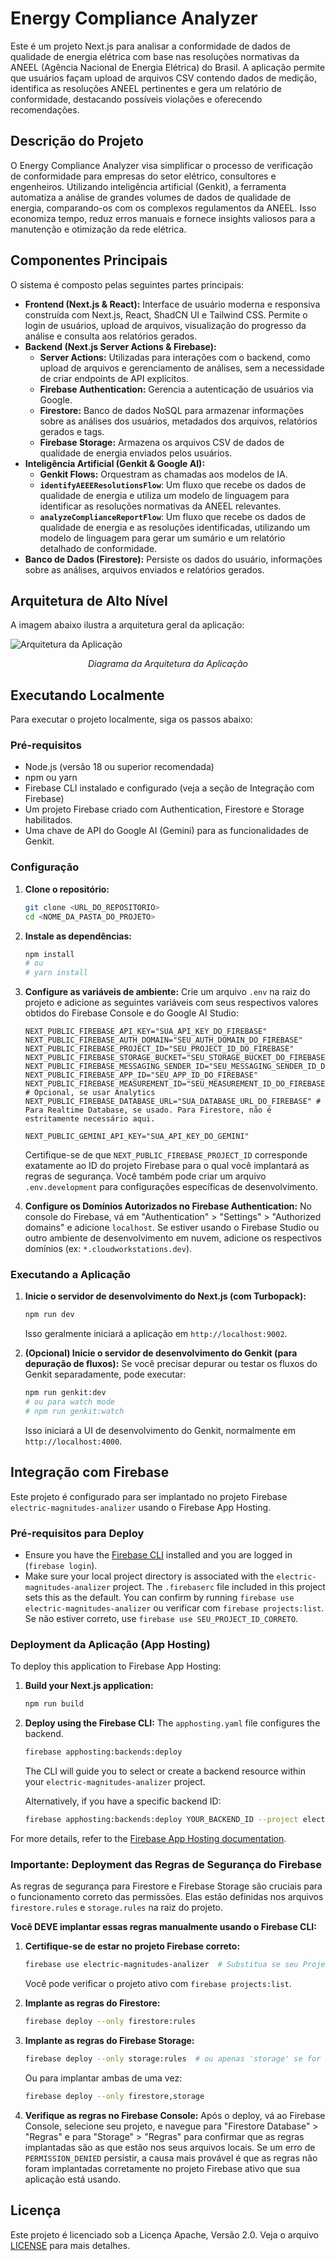 
# Energy Compliance Analyzer

Este é um projeto Next.js para analisar a conformidade de dados de qualidade de energia elétrica com base nas resoluções normativas da ANEEL (Agência Nacional de Energia Elétrica) do Brasil. A aplicação permite que usuários façam upload de arquivos CSV contendo dados de medição, identifica as resoluções ANEEL pertinentes e gera um relatório de conformidade, destacando possíveis violações e oferecendo recomendações.

## Descrição do Projeto

O Energy Compliance Analyzer visa simplificar o processo de verificação de conformidade para empresas do setor elétrico, consultores e engenheiros. Utilizando inteligência artificial (Genkit), a ferramenta automatiza a análise de grandes volumes de dados de qualidade de energia, comparando-os com os complexos regulamentos da ANEEL. Isso economiza tempo, reduz erros manuais e fornece insights valiosos para a manutenção e otimização da rede elétrica.

## Componentes Principais

O sistema é composto pelas seguintes partes principais:

*   **Frontend (Next.js & React):** Interface de usuário moderna e responsiva construída com Next.js, React, ShadCN UI e Tailwind CSS. Permite o login de usuários, upload de arquivos, visualização do progresso da análise e consulta aos relatórios gerados.
*   **Backend (Next.js Server Actions & Firebase):**
    *   **Server Actions:** Utilizadas para interações com o backend, como upload de arquivos e gerenciamento de análises, sem a necessidade de criar endpoints de API explícitos.
    *   **Firebase Authentication:** Gerencia a autenticação de usuários via Google.
    *   **Firestore:** Banco de dados NoSQL para armazenar informações sobre as análises dos usuários, metadados dos arquivos, relatórios gerados e tags.
    *   **Firebase Storage:** Armazena os arquivos CSV de dados de qualidade de energia enviados pelos usuários.
*   **Inteligência Artificial (Genkit & Google AI):**
    *   **Genkit Flows:** Orquestram as chamadas aos modelos de IA.
    *   **`identifyAEEEResolutionsFlow`**: Um fluxo que recebe os dados de qualidade de energia e utiliza um modelo de linguagem para identificar as resoluções normativas da ANEEL relevantes.
    *   **`analyzeComplianceReportFlow`**: Um fluxo que recebe os dados de qualidade de energia e as resoluções identificadas, utilizando um modelo de linguagem para gerar um sumário e um relatório detalhado de conformidade.
*   **Banco de Dados (Firestore):** Persiste os dados do usuário, informações sobre as análises, arquivos enviados e relatórios gerados.

## Arquitetura de Alto Nível

A imagem abaixo ilustra a arquitetura geral da aplicação:

![Arquitetura da Aplicação](https://placehold.co/800x400.png?text=Diagrama+da+Arquitetura)
*<p align="center" data-ai-hint="architecture diagram">Diagrama da Arquitetura da Aplicação</p>*

## Executando Localmente

Para executar o projeto localmente, siga os passos abaixo:

### Pré-requisitos

*   Node.js (versão 18 ou superior recomendada)
*   npm ou yarn
*   Firebase CLI instalado e configurado (veja a seção de Integração com Firebase)
*   Um projeto Firebase criado com Authentication, Firestore e Storage habilitados.
*   Uma chave de API do Google AI (Gemini) para as funcionalidades de Genkit.

### Configuração

1.  **Clone o repositório:**
    ```bash
    git clone <URL_DO_REPOSITORIO>
    cd <NOME_DA_PASTA_DO_PROJETO>
    ```

2.  **Instale as dependências:**
    ```bash
    npm install
    # ou
    # yarn install
    ```

3.  **Configure as variáveis de ambiente:**
    Crie um arquivo `.env` na raiz do projeto e adicione as seguintes variáveis com seus respectivos valores obtidos do Firebase Console e do Google AI Studio:

    ```env
    NEXT_PUBLIC_FIREBASE_API_KEY="SUA_API_KEY_DO_FIREBASE"
    NEXT_PUBLIC_FIREBASE_AUTH_DOMAIN="SEU_AUTH_DOMAIN_DO_FIREBASE"
    NEXT_PUBLIC_FIREBASE_PROJECT_ID="SEU_PROJECT_ID_DO_FIREBASE"
    NEXT_PUBLIC_FIREBASE_STORAGE_BUCKET="SEU_STORAGE_BUCKET_DO_FIREBASE"
    NEXT_PUBLIC_FIREBASE_MESSAGING_SENDER_ID="SEU_MESSAGING_SENDER_ID_DO_FIREBASE"
    NEXT_PUBLIC_FIREBASE_APP_ID="SEU_APP_ID_DO_FIREBASE"
    NEXT_PUBLIC_FIREBASE_MEASUREMENT_ID="SEU_MEASUREMENT_ID_DO_FIREBASE" # Opcional, se usar Analytics
    NEXT_PUBLIC_FIREBASE_DATABASE_URL="SUA_DATABASE_URL_DO_FIREBASE" # Para Realtime Database, se usado. Para Firestore, não é estritamente necessário aqui.

    NEXT_PUBLIC_GEMINI_API_KEY="SUA_API_KEY_DO_GEMINI"
    ```
    Certifique-se de que `NEXT_PUBLIC_FIREBASE_PROJECT_ID` corresponde exatamente ao ID do projeto Firebase para o qual você implantará as regras de segurança.
    Você também pode criar um arquivo `.env.development` para configurações específicas de desenvolvimento.

4.  **Configure os Domínios Autorizados no Firebase Authentication:**
    No console do Firebase, vá em "Authentication" > "Settings" > "Authorized domains" e adicione `localhost`. Se estiver usando o Firebase Studio ou outro ambiente de desenvolvimento em nuvem, adicione os respectivos domínios (ex: `*.cloudworkstations.dev`).

### Executando a Aplicação

1.  **Inicie o servidor de desenvolvimento do Next.js (com Turbopack):**
    ```bash
    npm run dev
    ```
    Isso geralmente iniciará a aplicação em `http://localhost:9002`.

2.  **(Opcional) Inicie o servidor de desenvolvimento do Genkit (para depuração de fluxos):**
    Se você precisar depurar ou testar os fluxos do Genkit separadamente, pode executar:
    ```bash
    npm run genkit:dev
    # ou para watch mode
    # npm run genkit:watch
    ```
    Isso iniciará a UI de desenvolvimento do Genkit, normalmente em `http://localhost:4000`.

## Integração com Firebase

Este projeto é configurado para ser implantado no projeto Firebase `electric-magnitudes-analizer` usando o Firebase App Hosting.

### Pré-requisitos para Deploy

*   Ensure you have the [Firebase CLI](https://firebase.google.com/docs/cli) installed and you are logged in (`firebase login`).
*   Make sure your local project directory is associated with the `electric-magnitudes-analizer` project. The `.firebaserc` file included in this project sets this as the default. You can confirm by running `firebase use electric-magnitudes-analizer` ou verificar com `firebase projects:list`. Se não estiver correto, use `firebase use SEU_PROJECT_ID_CORRETO`.

### Deployment da Aplicação (App Hosting)

To deploy this application to Firebase App Hosting:

1.  **Build your Next.js application:**
    ```bash
    npm run build
    ```

2.  **Deploy using the Firebase CLI:**
    The `apphosting.yaml` file configures the backend.
    ```bash
    firebase apphosting:backends:deploy
    ```
    The CLI will guide you to select or create a backend resource within your `electric-magnitudes-analizer` project.

    Alternatively, if you have a specific backend ID:
    ```bash
    firebase apphosting:backends:deploy YOUR_BACKEND_ID --project electric-magnitudes-analizer
    ```

For more details, refer to the [Firebase App Hosting documentation](https://firebase.google.com/docs/app-hosting).

### **Importante: Deployment das Regras de Segurança do Firebase**

As regras de segurança para Firestore e Firebase Storage são cruciais para o funcionamento correto das permissões. Elas estão definidas nos arquivos `firestore.rules` e `storage.rules` na raiz do projeto.

**Você DEVE implantar essas regras manualmente usando o Firebase CLI:**

1.  **Certifique-se de estar no projeto Firebase correto:**
    ```bash
    firebase use electric-magnitudes-analizer  # Substitua se seu Project ID for diferente
    ```
    Você pode verificar o projeto ativo com `firebase projects:list`.

2.  **Implante as regras do Firestore:**
    ```bash
    firebase deploy --only firestore:rules
    ```

3.  **Implante as regras do Firebase Storage:**
    ```bash
    firebase deploy --only storage:rules  # ou apenas 'storage' se for a versão mais recente do CLI
    ```

    Ou para implantar ambas de uma vez:
    ```bash
    firebase deploy --only firestore,storage
    ```

4.  **Verifique as regras no Firebase Console:** Após o deploy, vá ao Firebase Console, selecione seu projeto, e navegue para "Firestore Database" > "Regras" e para "Storage" > "Regras" para confirmar que as regras implantadas são as que estão nos seus arquivos locais. Se um erro de `PERMISSION_DENIED` persistir, a causa mais provável é que as regras não foram implantadas corretamente no projeto Firebase ativo que sua aplicação está usando.

## Licença

Este projeto é licenciado sob a Licença Apache, Versão 2.0. Veja o arquivo [LICENSE](LICENSE) para mais detalhes.

```
